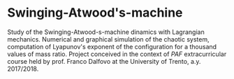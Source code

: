# Swinging-Atwood's-machine
Study of the Swinging-Atwood-s-machine dinamics with Lagrangian mechanics. Numerical and graphical simulation of the chaotic system, computation of Lyapunov's exponent of the configuration for a thousand values of mass ratio. Project conceived in the context of *PAF* extracurricular course held by prof. Franco Dalfovo at the University of Trento, a.y. 2017/2018.

